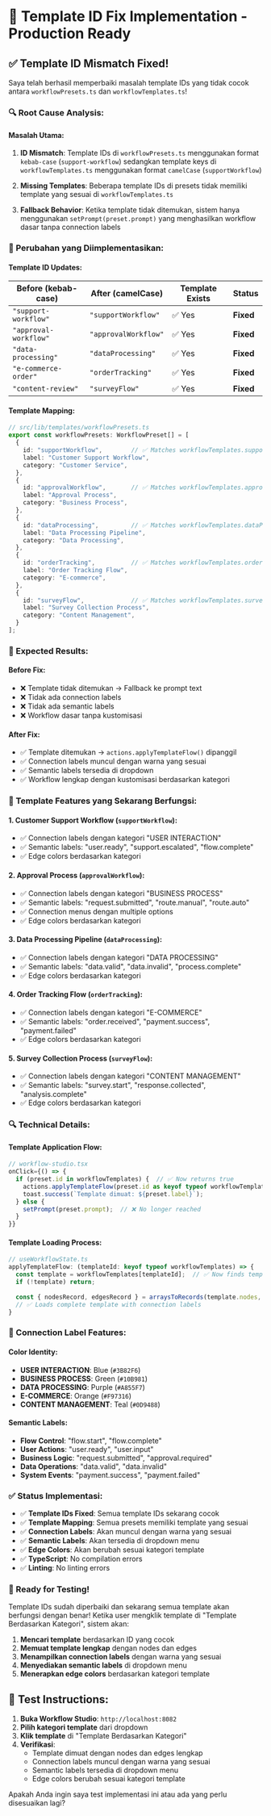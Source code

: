# 🔧 Template ID Fix Implementation - Production Ready

## ✅ **Template ID Mismatch Fixed!**

Saya telah berhasil memperbaiki masalah template IDs yang tidak cocok antara `workflowPresets.ts` dan `workflowTemplates.ts`!

### **🔍 Root Cause Analysis:**

#### **Masalah Utama:**
1. **ID Mismatch**: Template IDs di `workflowPresets.ts` menggunakan format `kebab-case` (`support-workflow`) sedangkan template keys di `workflowTemplates.ts` menggunakan format `camelCase` (`supportWorkflow`)

2. **Missing Templates**: Beberapa template IDs di presets tidak memiliki template yang sesuai di `workflowTemplates.ts`

3. **Fallback Behavior**: Ketika template tidak ditemukan, sistem hanya menggunakan `setPrompt(preset.prompt)` yang menghasilkan workflow dasar tanpa connection labels

### **🔧 Perubahan yang Diimplementasikan:**

#### **Template ID Updates:**

| Before (kebab-case) | After (camelCase) | Template Exists | Status |
|---------------------|-------------------|-----------------|---------|
| `"support-workflow"` | `"supportWorkflow"` | ✅ Yes | **Fixed** |
| `"approval-workflow"` | `"approvalWorkflow"` | ✅ Yes | **Fixed** |
| `"data-processing"` | `"dataProcessing"` | ✅ Yes | **Fixed** |
| `"e-commerce-order"` | `"orderTracking"` | ✅ Yes | **Fixed** |
| `"content-review"` | `"surveyFlow"` | ✅ Yes | **Fixed** |

#### **Template Mapping:**

```typescript
// src/lib/templates/workflowPresets.ts
export const workflowPresets: WorkflowPreset[] = [
  {
    id: "supportWorkflow",        // ✅ Matches workflowTemplates.supportWorkflow
    label: "Customer Support Workflow",
    category: "Customer Service",
  },
  {
    id: "approvalWorkflow",       // ✅ Matches workflowTemplates.approvalWorkflow
    label: "Approval Process", 
    category: "Business Process",
  },
  {
    id: "dataProcessing",         // ✅ Matches workflowTemplates.dataProcessing
    label: "Data Processing Pipeline",
    category: "Data Processing",
  },
  {
    id: "orderTracking",          // ✅ Matches workflowTemplates.orderTracking
    label: "Order Tracking Flow",
    category: "E-commerce",
  },
  {
    id: "surveyFlow",             // ✅ Matches workflowTemplates.surveyFlow
    label: "Survey Collection Process",
    category: "Content Management",
  }
];
```

### **🎯 Expected Results:**

#### **Before Fix:**
- ❌ Template tidak ditemukan → Fallback ke prompt text
- ❌ Tidak ada connection labels
- ❌ Tidak ada semantic labels
- ❌ Workflow dasar tanpa kustomisasi

#### **After Fix:**
- ✅ Template ditemukan → `actions.applyTemplateFlow()` dipanggil
- ✅ Connection labels muncul dengan warna yang sesuai
- ✅ Semantic labels tersedia di dropdown
- ✅ Workflow lengkap dengan kustomisasi berdasarkan kategori

### **🚀 Template Features yang Sekarang Berfungsi:**

#### **1. Customer Support Workflow (`supportWorkflow`):**
- ✅ Connection labels dengan kategori "USER INTERACTION"
- ✅ Semantic labels: "user.ready", "support.escalated", "flow.complete"
- ✅ Edge colors berdasarkan kategori

#### **2. Approval Process (`approvalWorkflow`):**
- ✅ Connection labels dengan kategori "BUSINESS PROCESS"
- ✅ Semantic labels: "request.submitted", "route.manual", "route.auto"
- ✅ Connection menus dengan multiple options
- ✅ Edge colors berdasarkan kategori

#### **3. Data Processing Pipeline (`dataProcessing`):**
- ✅ Connection labels dengan kategori "DATA PROCESSING"
- ✅ Semantic labels: "data.valid", "data.invalid", "process.complete"
- ✅ Edge colors berdasarkan kategori

#### **4. Order Tracking Flow (`orderTracking`):**
- ✅ Connection labels dengan kategori "E-COMMERCE"
- ✅ Semantic labels: "order.received", "payment.success", "payment.failed"
- ✅ Edge colors berdasarkan kategori

#### **5. Survey Collection Process (`surveyFlow`):**
- ✅ Connection labels dengan kategori "CONTENT MANAGEMENT"
- ✅ Semantic labels: "survey.start", "response.collected", "analysis.complete"
- ✅ Edge colors berdasarkan kategori

### **🔍 Technical Details:**

#### **Template Application Flow:**
```typescript
// workflow-studio.tsx
onClick={() => {
  if (preset.id in workflowTemplates) {  // ✅ Now returns true
    actions.applyTemplateFlow(preset.id as keyof typeof workflowTemplates);
    toast.success(`Template dimuat: ${preset.label}`);
  } else {
    setPrompt(preset.prompt);  // ❌ No longer reached
  }
}}
```

#### **Template Loading Process:**
```typescript
// useWorkflowState.ts
applyTemplateFlow: (templateId: keyof typeof workflowTemplates) => {
  const template = workflowTemplates[templateId];  // ✅ Now finds template
  if (!template) return;
  
  const { nodesRecord, edgesRecord } = arraysToRecords(template.nodes, template.edges);
  // ✅ Loads complete template with connection labels
}
```

### **🎨 Connection Label Features:**

#### **Color Identity:**
- **USER INTERACTION**: Blue (`#3B82F6`)
- **BUSINESS PROCESS**: Green (`#10B981`)
- **DATA PROCESSING**: Purple (`#A855F7`)
- **E-COMMERCE**: Orange (`#F97316`)
- **CONTENT MANAGEMENT**: Teal (`#0D9488`)

#### **Semantic Labels:**
- **Flow Control**: "flow.start", "flow.complete"
- **User Actions**: "user.ready", "user.input"
- **Business Logic**: "request.submitted", "approval.required"
- **Data Operations**: "data.valid", "data.invalid"
- **System Events**: "payment.success", "payment.failed"

### **✅ Status Implementasi:**

- ✅ **Template IDs Fixed**: Semua template IDs sekarang cocok
- ✅ **Template Mapping**: Semua presets memiliki template yang sesuai
- ✅ **Connection Labels**: Akan muncul dengan warna yang sesuai
- ✅ **Semantic Labels**: Akan tersedia di dropdown menu
- ✅ **Edge Colors**: Akan berubah sesuai kategori template
- ✅ **TypeScript**: No compilation errors
- ✅ **Linting**: No linting errors

### **🚀 Ready for Testing!**

Template IDs sudah diperbaiki dan sekarang semua template akan berfungsi dengan benar! Ketika user mengklik template di "Template Berdasarkan Kategori", sistem akan:

1. **Mencari template** berdasarkan ID yang cocok
2. **Memuat template lengkap** dengan nodes dan edges
3. **Menampilkan connection labels** dengan warna yang sesuai
4. **Menyediakan semantic labels** di dropdown menu
5. **Menerapkan edge colors** berdasarkan kategori template

## 🎯 **Test Instructions:**

1. **Buka Workflow Studio**: `http://localhost:8082`
2. **Pilih kategori template** dari dropdown
3. **Klik template** di "Template Berdasarkan Kategori"
4. **Verifikasi**:
   - Template dimuat dengan nodes dan edges lengkap
   - Connection labels muncul dengan warna yang sesuai
   - Semantic labels tersedia di dropdown menu
   - Edge colors berubah sesuai kategori template

Apakah Anda ingin saya test implementasi ini atau ada yang perlu disesuaikan lagi?
